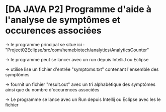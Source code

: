 # [DA JAVA P2] Programme d'aide à l'analyse de symptômes et occurences associées

-> le programme principal se situe ici : "Project02Eclipse/src/com/hemebiotech/analytics/AnalyticsCounter"

-> le programme peut se lancer avec un run depuis IntelliJ ou Eclipse

-> utilise lise un fichier d'entrée "symptoms.txt" contenant l'ensemble des symptômes
   
-> fournit un fichier "result.out" avec un tri alphabétique des symptômes ainsi que du nombre d'occurences associées

-> Le programme se lance avec un Run depuis Intellij ou Eclipse avec les 
le fichier 



